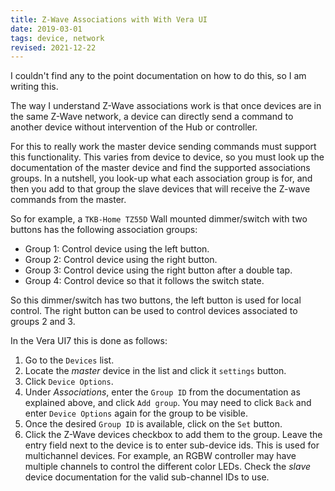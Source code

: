 ```yaml
---
title: Z-Wave Associations with With Vera UI
date: 2019-03-01
tags: device, network
revised: 2021-12-22
---
```


I couldn't find any to the point documentation on how to do this,
so I am writing this.

The way I understand Z-Wave associations work is that once devices
are in the same Z-Wave network, a device can directly send
a command to another device without intervention of the Hub
or controller.

For this to really work the master device sending commands must
support this functionality.  This varies from device to device,
so you must look up the documentation of the master device and
find the supported associations groups.  In a nutshell, you look-up
what each association group is for, and then you add to that group
the slave devices that will receive the Z-wave commands from the
master.

So for example, a `TKB-Home TZ55D` Wall mounted dimmer/switch
with two buttons has the
following association groups:

- Group 1: Control device using the left button.
- Group 2: Control device using the right button.
- Group 3: Control device using the right button after a double tap.
- Group 4: Control device so that it follows the switch state.

So this dimmer/switch has two buttons, the left button is used for
local control.  The right button can be used to control devices
associated to groups 2 and 3.

In the Vera UI7 this is done as follows:

1. Go to the `Devices` list.
2. Locate the *master* device in the list and click it `settings`
   button.
3. Click `Device Options`.
4. Under *Associations*, enter the `Group ID` from the documentation
   as explained above, and click `Add group`.
   You may need to click `Back` and enter `Device Options` again
   for the group to be visible.
5. Once the desired `Group ID` is available, click on the `Set`
   button.
6. Click the Z-Wave devices checkbox to add them to the group.
   Leave the entry field next to the device is to enter sub-device
   ids.  This is used for multichannel devices.  For example, an
   RGBW controller may have multiple channels to control the
   different color LEDs.  Check the *slave* device documentation
   for the valid sub-channel IDs to use.



